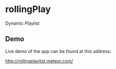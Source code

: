 # rollingPlay
Dynamic Playlist 

## Demo 
Live demo of the app can be found at this address:

http://rollingplaylist.meteor.com/
